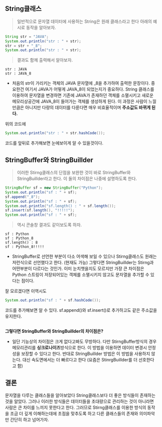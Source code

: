 ## String클래스

>일반적으로 문자열 데이터에 사용하는 String은 원래 클래스라고 한다 아래의 예시로 동작을 알아보자.
```java
String str = "JAVA";
System.out.println("str : " + str);
str = str + "_8";
System.out.println("str : " + str);
```
>결과도 함께 출력해서 알아보자.
```
str : JAVA
str : JAVA_8
```
- 처음의 str이 가리키는 객체의 JAVA 문자열에 _8을 추가하여 출력한 문장이다. 중요한건 여기서 JAVA가 어떻게 JAVA_8이 되었는지가 중요하다.
String 클래스를 이용하여 문자열을 변경하면 기존에 JAVA가 존재하던 객체를 소멸시키고 새로운 메모리상공간에 JAVA_8이 들어가는 객체를 생성하게 된다.
이 과정은 사람이 느낄만큼은 아니지만 다량의 데이터를 다룬다면 매우 비효율적이며 **주소값도 바뀌게 된다.**

위의 코드에 
```java
System.out.println("str : " + str.hashCode());
```
코드를 앞뒤로 추가해보면 눈에보이게 알 수 있을것이다.

## StringBuffer와 StringBuillder

>이러한 Stirng클래스의 단점을 보완한 것이 바로 StringBuffer와 StringBuillder라고 한다. 이 둘의 차이점은 나중에 설명하도록 한다.

```java
StringBuffer sf = new StringBuffer("Python");
System.out.println("sf : " + sf);
sf.append("_8");
System.out.println("sf : " + sf);
System.out.println("sf.length() : " + sf.length());
sf.insert(sf.length(), "!!!!!");
System.out.println("sf : " + sf);
```
>역시 콘솔창 결과도 같이보도록 하자.
```
sf : Python
sf : Python_8
sf.length() : 8
sf : Python_8!!!!!
```
- StringBuffer로 선언한 부분이 다소 어색해 보일 수 있으나 Stirng클래스도 원래는 저런식으로 선언했다고 한다. (현재도 가능) 그렇다면
StringBuillder는 Stirng과 어떤부분이 다르다는 것인가. 이미 눈치챗을지도 모르지만 가장 큰 차이점은 Python 스트링이 저장되어있는 객체를
소멸시키지 않고도 문자열을 추가할 수 있다는 점이다. 

잘 모르겠다면 이역시도
```java
System.out.println("sf : " + sf.hashCode());
```
코드를 추가해보면 알 수 있다. sf.append()와 sf.insert()로 추가하고도 같은 주소값을 유지한다.

##

**그렇다면 StringBuffer와 StringBuillder의 차이점은?**

- 일단 기능상의 차이점은 크게 없다고봐도 무방하다. 다만 StirngBuffer방식의 경우 메모리관리를 **싱크로나이즈**방식으로 한다.
이 방법을 이용하면 데이터 변경시 안정성을 보장할 수 있다고 한다.
반대로 StringBuillder 방법은 이 방법을 사용하지 않는다. 대신 속도면에서는 더 빠르다고 한다 (요즘은 StinrgBuillder를 더 선호한다고 함)

## 결론

문자열을 다루는 클래스들을 알아보았다 String클래스보다 더 좋은 방식들이 존재하는것을 알았다. 그러나 이러한 방식들은 데이터들을 초대량으로 관리하는
것이 아니라면 사람은 큰 차이를 느끼지 못한다고 한다. 그러므로 Stirng클래스를 이용한 방식의 동작을 조금 더 깊게 이해하는데에 초점을 맞추도록 하고
다른 클래스들의 존재와 의미파악만 간단히 하고 넘어가자.
